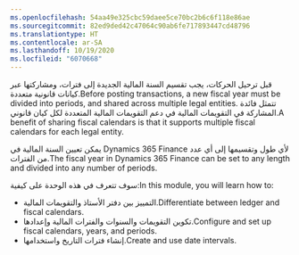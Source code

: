 ```yaml
---
ms.openlocfilehash: 54aa49e325cbc59daee5ce70bc2b6c6f118e86ae
ms.sourcegitcommit: 82ed9ded42c47064c90ab6fe717893447cd48796
ms.translationtype: HT
ms.contentlocale: ar-SA
ms.lasthandoff: 10/19/2020
ms.locfileid: "6070668"
---
```

<span data-ttu-id="6dbdc-101">قبل ترحيل الحركات، يجب تقسيم السنة المالية الجديدة إلى فترات، ومشاركتها عبر كيانات قانونية متعددة.</span><span class="sxs-lookup"><span data-stu-id="6dbdc-101">Before posting transactions, a new fiscal year must be divided into periods, and shared across multiple legal entities.</span></span> <span data-ttu-id="6dbdc-102">تتمثل فائدة المشاركة في التقويمات المالية في دعم التقويمات المالية المتعددة لكل كيان قانوني.</span><span class="sxs-lookup"><span data-stu-id="6dbdc-102">A benefit of sharing fiscal calendars is that it supports multiple fiscal calendars for each legal entity.</span></span> 

<span data-ttu-id="6dbdc-103">يمكن تعيين السنة المالية في Dynamics 365 Finance لأي طول وتقسيمها إلى أي عدد من الفترات.</span><span class="sxs-lookup"><span data-stu-id="6dbdc-103">The fiscal year in Dynamics 365 Finance can be set to any length and divided into any number of periods.</span></span> 

<span data-ttu-id="6dbdc-104">سوف تتعرف في هذه الوحدة على كيفية:</span><span class="sxs-lookup"><span data-stu-id="6dbdc-104">In this module, you will learn how to:</span></span>

- <span data-ttu-id="6dbdc-105">التمييز بين دفتر الأستاذ والتقويمات المالية.</span><span class="sxs-lookup"><span data-stu-id="6dbdc-105">Differentiate between ledger and fiscal calendars.</span></span> 
- <span data-ttu-id="6dbdc-106">تكوين التقويمات والسنوات والفترات المالية وإعدادها.</span><span class="sxs-lookup"><span data-stu-id="6dbdc-106">Configure and set up fiscal calendars, years, and periods.</span></span>
- <span data-ttu-id="6dbdc-107">إنشاء فترات التاريخ واستخدامها.</span><span class="sxs-lookup"><span data-stu-id="6dbdc-107">Create and use date intervals.</span></span>
